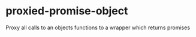 proxied-promise-object
======================

Proxy all calls to an objects functions to a wrapper which returns promises
